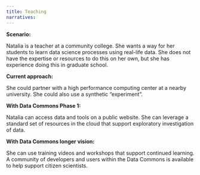 ```yaml
---
title: Teaching
narratives:
---
```


**Scenario:**

Natalia is a teacher at a community college. She wants a way for her students to
learn data science processes using real-life data. She does not have the
expertise or resources to do this on her own, but she has experience doing this in graduate
school.

**Current approach:**

She could partner with a high performance computing center at a nearby
university. She could also use a synthetic “experiment”.

**With Data Commons Phase 1:**

Natalia can access data and tools on a public website. She can leverage a
standard set of resources in the cloud that support exploratory
investigation of data.

**With Data Commons longer vision:**

She can use training videos and workshops that support continued learning. A community of
developers and users within the Data Commons is available to help support citizen
scientists.


